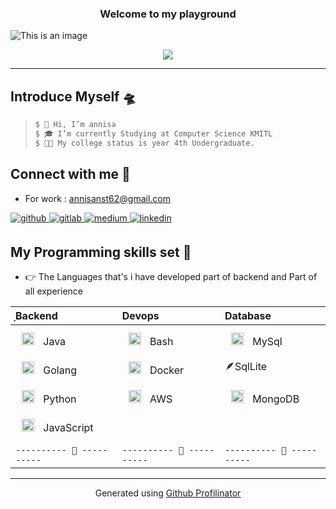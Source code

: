 <!-- ![exam-homer](https://media.giphy.com/media/IPbS5R4fSUl5S/giphy.gif) <br/> -->

### <div align="center">  Welcome to my playground </div>
![This is an image](https://ik.imagekit.io/wanglingx/IMG_4292.png?updatedAt=1704801968945)
>

<div align="center">
<img src="https://komarev.com/ghpvc/?username=wanglingx&&style=flat-square" align="center" />
</div>  

----

## Introduce Myself 🛸

> ```bash 
>$ 👋 Hi, I’m annisa 
>$ 🎓 I’m currently Studying at Computer Science KMITL 
>$ 👩‍💻 My college status is year 4th Undergraduate. 
> ```

## Connect with me 🐰  
- For work : annisanst62@gmail.com

<div align="start">
<a href="https://github.com/wanglingx" target="_blank">
<img src=https://img.shields.io/badge/github-%2324292e.svg?&style=for-the-badge&logo=github&logoColor=white alt=github style="margin-bottom: 5px;" />
</a>
<a href="https://gitlab.com/nisa1681" target="_blank">
<img src=https://img.shields.io/badge/gitlab-330F63.svg?&style=for-the-badge&logo=gitlab&logoColor=white alt=gitlab style="margin-bottom: 5px;" />
</a>
<a href="https://medium.com/@shxoxo.sa0194" target="_blank">
<img src=https://img.shields.io/badge/medium-%23292929.svg?&style=for-the-badge&logo=medium&logoColor=white alt=medium style="margin-bottom: 5px;" />
</a>
<a href="https://linkedin.com/in/annisa-singsathit-611b58270" target="_blank">
<img src=https://img.shields.io/badge/linkedin-%231E77B5.svg?&style=for-the-badge&logo=linkedin&logoColor=white alt=linkedin style="margin-bottom: 5px;" />
</a>  
</div>  

## My Programming skills set 🪸

- 👉 The Languages that's i have developed part of backend and  Part of all experience


| ฺBackend | Devops | Database |
| :---- | :----| :----
| <a href="https://www.java.com/" target="_blank"><img style="margin: 10px" src="https://profilinator.rishav.dev/skills-assets/java-original-wordmark.svg" alt="Java" height="20" /></a>  Java |   <a href="https://www.gnu.org/software/bash/" target="_blank"><img style="margin: 10px" src="https://profilinator.rishav.dev/skills-assets/gnu_bash-icon.svg" alt="Bash" height="20" /></a>  Bash | <a href="https://www.mysql.com/" target="_blank"><img style="margin: 10px" src="https://profilinator.rishav.dev/skills-assets/mysql-original-wordmark.svg" alt="MySQL" height="20" /></a>  MySql |
| <a href="https://go.dev/" target="_blank"><img style="margin: 10px" src="https://profilinator.rishav.dev/skills-assets/go-original.svg" alt="Go" height="20" /></a> Golang   | <a href="https://www.docker.com/" target="_blank"><img style="margin: 10px" src="https://profilinator.rishav.dev/skills-assets/docker-original-wordmark.svg" alt="Docker" height="20" /></a>  Docker | 🪶SqlLite |
| <a href="https://www.python.org/" target="_blank"><img style="margin: 10px" src="https://profilinator.rishav.dev/skills-assets/python-original.svg" alt="Python" height="20" /></a>   Python | <a href="https://aws.amazon.com/" target="_blank"><img style="margin: 10px" src="https://profilinator.rishav.dev/skills-assets/amazonwebservices-original-wordmark.svg" alt="AWS" height="20" /></a>  AWS | <a href="https://www.mongodb.com/" target="_blank"><img style="margin: 10px" src="https://profilinator.rishav.dev/skills-assets/mongodb-original-wordmark.svg" alt="MongoDB" height="20" /></a>  MongoDB |
| <a href="https://www.javascript.com/" target="_blank"><img style="margin: 10px" src="https://profilinator.rishav.dev/skills-assets/javascript-original.svg" alt="JavaScript" height="20" /></a>   JavaScript |  |
| <!-- <a href="https://kotlinlang.org/" target="_blank"><img style="margin: 10px" src="https://profilinator.rishav.dev/skills-assets/kotlinlang-icon.svg" alt="Kotlin" height="20" /></a>   Kotlin --> |  |  | 
| `---------- 🐯 ----------`  | `---------- 🦁 ----------` | `---------- 🐰 ----------` |

----
<div align="center">Generated using <a href="https://profilinator.rishav.dev/" target="_blank">Github Profilinator</a></div>
<!---
wanglingx/wanglingx is a ✨ special ✨ repository because its `README.md` (this file) appears on your GitHub profile.
You can click the Preview link to take a look at your changes.
--->
